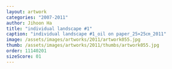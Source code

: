 ```yaml
---
layout: artwork
categories: "2007-2011"
author: Jihoon Ha
title: "individual landscape #1"
caption: "individual landscape #1_oil on paper_25×25㎝_2011"
image: /assets/images/artworks/2011/artwork055.jpg
thumb: /assets/images/artworks/2011/thumbs/artwork055.jpg
order: 11140201
sizeScore: 01
---
```

